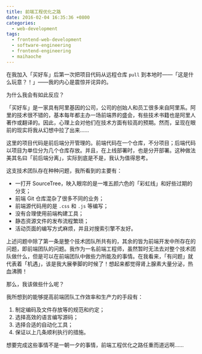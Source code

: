 ```yaml
---
title: 前端工程优化之路
date: 2016-02-04 16:35:36 +0800
categories:
  - web-development
tags:
  - frontend-web-development
  - software-engineering
  - frontend-engineering
  - maihaoche
---
```


在我加入「买好车」后第一次把项目代码从远程仓库 `pull` 到本地时——「这是什么玩意？！」——我的内心是震惊并诧异的。

为什么我会有如此反应？

「买好车」是一家具有阿里基因的公司，公司的创始人和员工很多来自阿里系。阿里的技术很不错的，基本每年都主办一场前端界的盛会，有些技术书籍也是阿里人著作或翻译的。因此，心理上会对他们在技术方面有较高的预期。然而，呈现在眼前的现实将我从幻想中拉了出来……

这里的项目代码是前后端分开管理的。前端代码在一个仓库，不分项目；后端代码以项目为单位分为几个仓库存放。并且，在上线部署时，也是分开部署。这种做法美其名曰「前后端分离」，实际到底是不是，我认为值得思考。

这支技术团队存在种种问题，我所看到的主要有：

* 一打开 SourceTree，映入眼帘的是一堆五颜六色的「彩虹线」和好些过期的分支；
* 前端 Git 仓库混杂了很多不同的业务；
* 前端源代码用的是 `.css` 和 `.js` 等编写；
* 没有合理使用前端构建工具；
* 静态资源文件的发布流程繁琐；
* 活动页面的编写方式麻烦，并且对搜索引擎不友好。

上述问题中除了第一条是整个技术团队所共有的，其余的皆为前端开发中所存在的问题，即前端团队的问题。我作为一名前端工程师，虽然暂时无法去对整个技术团队做什么，但是可以在前端团队中做些力所能及的事情。在我看来，「有问题」就代表着「机遇」，该是我大展拳脚的时候了！想起来都觉得肾上腺素大量分泌，热血沸腾！

那么，我该做些什么呢？

我所想到的能够提高前端团队工作效率和生产力的手段有：

1. 制定编码及文件存放等的规范和约定；
2. 选择高效的语言编写源码；
3. 选择合适的自动化工具；
4. 保证以上几条顺利执行的措施。

想要完成这些事情不是一朝一夕的事情，前端工程优化之路任重而道远啊……
